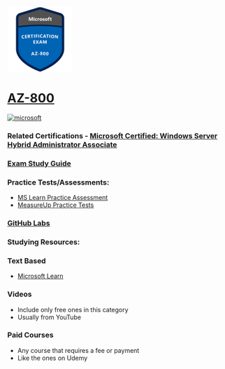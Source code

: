 <img src="/Images/certs/az-800.png" width="150" height="150">

# [AZ-800](https://learn.microsoft.com/certifications/exams/az-800)

<a href='https://learn.microsoft.com/en-us/certifications/browse/?type=role-based&levels=intermediate' target="_blank"><img alt='microsoft' src='https://img.shields.io/badge/associate-100000?style=for-the-badge&logo=microsoft&logoColor=white&labelColor=0078D4&color=212221'/></a> 

### Related Certifications - [Microsoft Certified: Windows Server Hybrid Administrator Associate](https://learn.microsoft.com/en-us/certifications/windows-server-hybrid-administrator)

### [Exam Study Guide](https://aka.ms/az800-studyguide)

### Practice Tests/Assessments:
- [MS Learn Practice Assessment](https://learn.microsoft.com/certifications/exams/az-800/practice/assessment?assessment-type=practice&assessmentId=67)
- [MeasureUp Practice Tests](https://www.measureup.com/microsoft-practice-test-az-800-administering-windows-server-hybrid-core-infrastructure.html)

### [GitHub Labs](https://aka.ms/az800labs)

### Studying Resources:

### Text Based
- [Microsoft Learn](https://learn.microsoft.com/certifications/exams/az-800)
### Videos
- Include only free ones in this category
- Usually from YouTube
### Paid Courses
- Any course that requires a fee or payment
- Like the ones on Udemy

